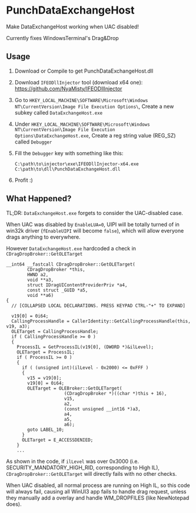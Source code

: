 # PunchDataExchangeHost

Make DataExchangeHost working when UAC disabled!

Currently fixes WindowsTerminal's Drag&Drop

## Usage

1. Download or Compile to get PunchDataExchangeHost.dll

2. Download `IFEODllInjector` tool (download x64 one): https://github.com/NyaMisty/IFEODllInjector

3. Go to `HKEY_LOCAL_MACHINE\SOFTWARE\Microsoft\Windows NT\CurrentVersion\Image File Execution Options\`, Create a new subkey called `DataExchangeHost.exe`

4. Under `HKEY_LOCAL_MACHINE\SOFTWARE\Microsoft\Windows NT\CurrentVersion\Image File Execution Options\DataExchangeHost.exe`, Create a reg string value (REG_SZ) called `Debugger`

5. Fill the `Debugger` key with something like this:
    ```
    C:\path\to\injector\exe\IFEODllInjector-x64.exe C:\path\to\dll\PunchDataExchangeHost.dll
    ```

6. Profit :)


## What Happened?

TL;DR: `DataExchangeHost.exe` forgets to consider the UAC-disabled case.

When UAC was disabled by `EnableLUA=0`, UIPI will be totally turned of in win32k driver (`fEnableUIPI` will become `false`), which will allow everyone drags anything to everywhere.

However `DataExchangeHost.exe` hardcoded a check in `CDragDropBroker::GetOLETarget`

```
__int64 __fastcall CDragDropBroker::GetOLETarget(
        CDragDropBroker *this,
        HWND a2,
        void **a3,
        struct IDragUIContentProviderPriv *a4,
        const struct _GUID *a5,
        void **a6)
{
  // [COLLAPSED LOCAL DECLARATIONS. PRESS KEYPAD CTRL-"+" TO EXPAND]

  v19[0] = 0i64;
  CallingProcessHandle = CallerIdentity::GetCallingProcessHandle(this, v19, a3);
  OLETarget = CallingProcessHandle;
  if ( CallingProcessHandle >= 0 )
  {
    ProcessIL = GetProcessIL(v19[0], (DWORD *)&ilLevel);
    OLETarget = ProcessIL;
    if ( ProcessIL >= 0 )
    {
      if ( (unsigned int)(ilLevel - 0x2000) <= 0xFFF )
      {
        v15 = v19[0];
        v19[0] = 0i64;
        OLETarget = OLEBroker::GetOLETarget(
                      (CDragDropBroker *)((char *)this + 16),
                      v15,
                      a2,
                      (const unsigned __int16 *)a3,
                      a4,
                      a5,
                      a6);
        goto LABEL_10;
      }
      OLETarget = E_ACCESSDENIED;
    }
    ...
```

As shown in the code, if `ilLevel` was over 0x3000 (i.e. SECURITY_MANDATORY_HIGH_RID, corresponding to High IL), `CDragDropBroker::GetOLETarget` will directly fails with no other checks.

When UAC disabled, all normal process are running on High IL, so this code will always fail, causing all WinUI3 app fails to handle drag request, unless they manually add a overlay and handle WM_DROPFILES (like NewNotepad does).
